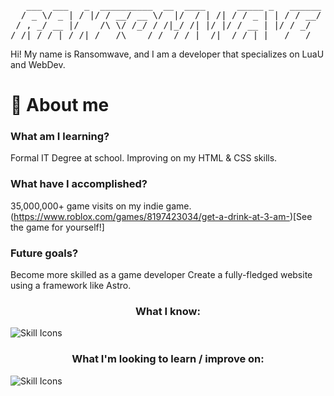 <pre>
   ___  ___   _  __________  __  ____      _____ _   ______
  / _ \/ _ | / |/ / __/ __ \/  |/  / | /| / / _ | | / / __/
 / , _/ __ |/    /\ \/ /_/ / /|_/ /| |/ |/ / __ | |/ / _/  
/_/|_/_/ |_/_/|_/___/\____/_/  /_/ |__/|__/_/ |_|___/___/  
</pre>

Hi!
My name is Ransomwave, and I am a developer that specializes on LuaU and WebDev.

# 📂 About me
### What am I learning?
Formal IT Degree at school.
Improving on my HTML & CSS skills.
### What have I accomplished?
35,000,000+ game visits on my indie game. (https://www.roblox.com/games/8197423034/get-a-drink-at-3-am-)[See the game for yourself!]
### Future goals?
Become more skilled as a game developer
Create a fully-fledged website using a framework like Astro.

<h3 align="center">What I know:</h3>
<img src="https://skillicons.dev/icons?i=robloxstudio,lua,html,css,discordbots,photoshop&theme=dark&perline=15" alt="Skill Icons" />

<h3 align="center">What I'm looking to learn / improve on:</h3>
<img src="https://skillicons.dev/icons?i=python,godot,linux,javascript,astro,blender&theme=dark&perline=15" alt="Skill Icons" />
